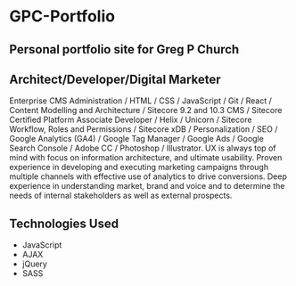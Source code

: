 # GPC-Portfolio

## Personal portfolio site for Greg P Church

## Architect/Developer/Digital Marketer

Enterprise CMS Administration / HTML / CSS / JavaScript / Git / React / Content Modelling and Architecture / 
Sitecore 9.2 and 10.3 CMS / Sitecore Certified Platform Associate Developer / Helix / 
Unicorn / Sitecore Workflow, Roles and Permissions / Sitecore xDB / Personalization / SEO / 
Google Analytics (GA4) / Google Tag Manager / Google Ads / Google Search Console / Adobe CC / Photoshop / Illustrator.
UX is always top of mind with focus on information architecture, and ultimate usability. Proven
experience in developing and executing marketing campaigns through multiple channels with effective use of
analytics to drive conversions. Deep experience in understanding market, brand and voice and to determine the
needs of internal stakeholders as well as external prospects.

## Technologies Used

- JavaScript
- AJAX
- jQuery
- SASS
